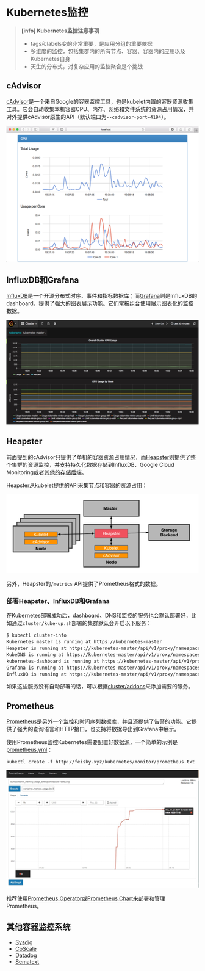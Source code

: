 # Kubernetes监控

> **[info] Kubernetes监控注意事项**
> 
> - tags和labels变的非常重要，是应用分组的重要依据
> - 多维度的监控，包括集群内的所有节点、容器、容器内的应用以及Kubernetes自身
> - 天生的分布式，对复杂应用的监控聚合是个挑战


## cAdvisor

[cAdvisor](https://github.com/google/cadvisor)是一个来自Google的容器监控工具，也是kubelet内置的容器资源收集工具。它会自动收集本机容器CPU、内存、网络和文件系统的资源占用情况，并对外提供cAdvisor原生的API（默认端口为`--cadvisor-port=4194`）。

![](images/14842107270881.png)

## InfluxDB和Grafana

[InfluxDB](https://www.influxdata.com/time-series-platform/influxdb/)是一个开源分布式时序、事件和指标数据库；而[Grafana](http://grafana.org/)则是InfluxDB的dashboard，提供了强大的图表展示功能。它们常被组合使用展示图表化的监控数据。

![](images/14842114123604.jpg)

## Heapster

前面提到的cAdvisor只提供了单机的容器资源占用情况，而[Heapster](https://github.com/kubernetes/heapster)则提供了整个集群的资源监控，并支持持久化数据存储到InfluxDB、Google Cloud Monitoring或者[其他的存储后端](https://github.com/kubernetes/heapster)。

Heapster从kubelet提供的API采集节点和容器的资源占用：

![](images/14842118198998.png)

另外，Heapster的`/metrics` API提供了Prometheus格式的数据。

### 部署Heapster、InfluxDB和Grafana

在Kubernetes部署成功后，dashboard、DNS和监控的服务也会默认部署好，比如通过`cluster/kube-up.sh`部署的集群默认会开启以下服务：

```sh
$ kubectl cluster-info
Kubernetes master is running at https://kubernetes-master
Heapster is running at https://kubernetes-master/api/v1/proxy/namespaces/kube-system/services/heapster
KubeDNS is running at https://kubernetes-master/api/v1/proxy/namespaces/kube-system/services/kube-dns
kubernetes-dashboard is running at https://kubernetes-master/api/v1/proxy/namespaces/kube-system/services/kubernetes-dashboard
Grafana is running at https://kubernetes-master/api/v1/proxy/namespaces/kube-system/services/monitoring-grafana
InfluxDB is running at https://kubernetes-master/api/v1/proxy/namespaces/kube-system/services/monitoring-influxdb
```

如果这些服务没有自动部署的话，可以根据[cluster/addons](https://github.com/kubernetes/kubernetes/tree/master/cluster/addons)来添加需要的服务。

## Prometheus

[Prometheus](https://prometheus.io)是另外一个监控和时间序列数据库，并且还提供了告警的功能。它提供了强大的查询语言和HTTP接口，也支持将数据导出到Grafana中展示。

使用Prometheus监控Kubernetes需要配置好数据源，一个简单的示例是[prometheus.yml](prometheus.txt)：

```
kubectl create -f http://feisky.xyz/kubernetes/monitor/prometheus.txt
```

![](images/14842125295113.jpg)

推荐使用[Prometheus Operator](https://github.com/coreos/prometheus-operator)或[Prometheus Chart](https://github.com/kubernetes/charts/tree/master/stable/prometheus)来部署和管理Prometheus。

## 其他容器监控系统

* [Sysdig](http://blog.kubernetes.io/2015/11/monitoring-Kubernetes-with-Sysdig.html)
* [CoScale](https://www.coscale.com/)
* [Datadog](https://www.datadoghq.com/)
* [Sematext](https://sematext.com/)

